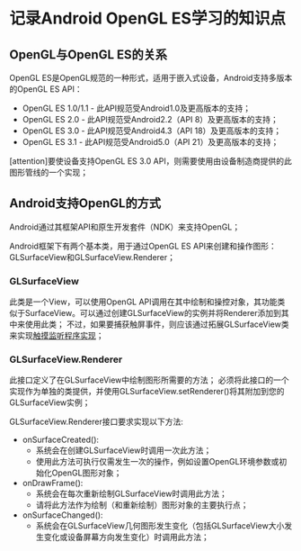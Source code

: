 # 记录Android OpenGL ES学习的知识点

## OpenGL与OpenGL ES的关系

OpenGL ES是OpenGL规范的一种形式，适用于嵌入式设备，Android支持多版本的OpenGL ES API：

- OpenGL ES 1.0/1.1 - 此API规范受Android1.0及更高版本的支持；
- OpenGL ES 2.0 - 此API规范受Android2.2（API 8）及更高版本的支持；
- OpenGL ES 3.0 - 此API规范受Android4.3（API 18）及更高版本的支持；
- OpenGL ES 3.1 - 此API规范受Android5.0（API 21）及更高版本的支持； 

[attention]要使设备支持OpenGL ES 3.0 API，则需要使用由设备制造商提供的此图形管线的一个实现；

## Android支持OpenGL的方式

Android通过其框架API和原生开发套件（NDK）来支持OpenGL；

Android框架下有两个基本类，用于通过OpenGL ES API来创建和操作图形：GLSurfaceView和GLSurfaceView.Renderer；

### GLSurfaceView

此类是一个View，可以使用OpenGL API调用在其中绘制和操控对象，其功能类似于SurfaceView。可以通过创建GLSurfaceView的实例并将Renderer添加到其中来使用此类；
不过，如果要捕获触屏事件，则应该通过拓展GLSurfaceView类来实现[触摸监听程序实现](../GLSurfaceView/TouchEvent.md)；

### GLSurfaceView.Renderer

此接口定义了在GLSurfaceView中绘制图形所需要的方法；
必须将此接口的一个实现作为单独的类提供，并使用GLSurfaceView.setRenderer()将其附加到您的GLSurfaceView实例；

GLSurfaceView.Renderer接口要求实现以下方法:
- onSurfaceCreated(): 
  - 系统会在创建GLSurfaceView时调用一次此方法；
  - 使用此方法可执行仅需发生一次的操作，例如设置OpenGL环境参数或初始化OpenGL图形对象；
- onDrawFrame():
  - 系统会在每次重新绘制GLSurfaceView时调用此方法；
  - 请将此方法作为绘制（和重新绘制）图形对象的主要执行点；
- onSurfaceChanged():
  - 系统会在GLSurfaceView几何图形发生变化（包括GLSurfaceView大小发生变化或设备屏幕方向发生变化）时调用此方法；
